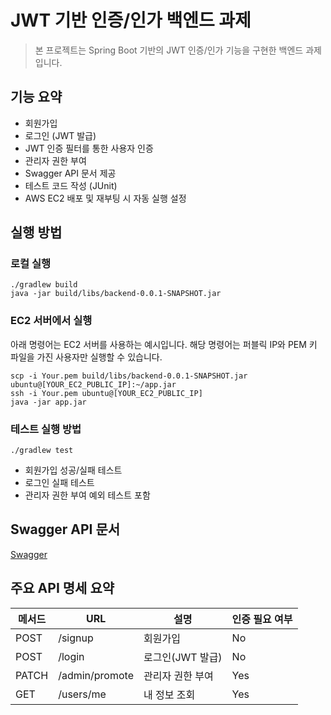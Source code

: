 # JWT 기반 인증/인가 백엔드 과제
> 본 프로젝트는 Spring Boot 기반의 JWT 인증/인가 기능을 구현한 백엔드 과제입니다.

## 기능 요약
- 회원가입
- 로그인 (JWT 발급)
- JWT 인증 필터를 통한 사용자 인증
- 관리자 권한 부여
- Swagger API 문서 제공
- 테스트 코드 작성 (JUnit)
- AWS EC2 배포 및 재부팅 시 자동 실행 설정

## 실행 방법
### 로컬 실행
```
./gradlew build
java -jar build/libs/backend-0.0.1-SNAPSHOT.jar
```

### EC2 서버에서 실행
아래 명령어는 EC2 서버를 사용하는 예시입니다.
해당 명령어는 퍼블릭 IP와 PEM 키 파일을 가진 사용자만 실행할 수 있습니다.
```
scp -i Your.pem build/libs/backend-0.0.1-SNAPSHOT.jar ubuntu@[YOUR_EC2_PUBLIC_IP]:~/app.jar
ssh -i Your.pem ubuntu@[YOUR_EC2_PUBLIC_IP]
java -jar app.jar
```

### 테스트 실행 방법
```
./gradlew test
```
- 회원가입 성공/실패 테스트
- 로그인 실패 테스트
- 관리자 권한 부여 예외 테스트 포함

## Swagger API 문서
[Swagger](http://13.60.171.139:8080/swagger-ui/index.html)

## 주요 API 명세 요약
| 메서드 | URL | 설명 | 인증 필요 여부 |
| -- | -- | -- | -- |
| POST | /signup | 회원가입 | No |
| POST | /login | 로그인(JWT 발급) | No |
| PATCH | /admin/promote | 관리자 권한 부여 | Yes |
| GET | /users/me | 내 정보 조회 | Yes | 
